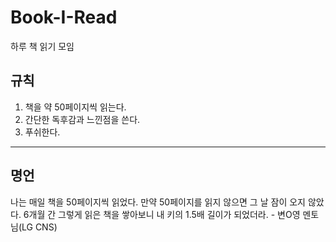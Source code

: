 # Book-I-Read
하루 책 읽기 모임


## 규칙

1. 책을 약 50페이지씩 읽는다.
2. 간단한 독후감과 느낀점을 쓴다.
3. 푸쉬한다.
---
## 명언

나는 매일 책을 50페이지씩 읽었다. 만약 50페이지를 읽지 않으면 그 날 잠이 오지 않았다. 6개월 간 그렇게 읽은 책을 쌓아보니 내 키의 1.5배 길이가 되었더라. - 변O영 멘토님(LG CNS)

